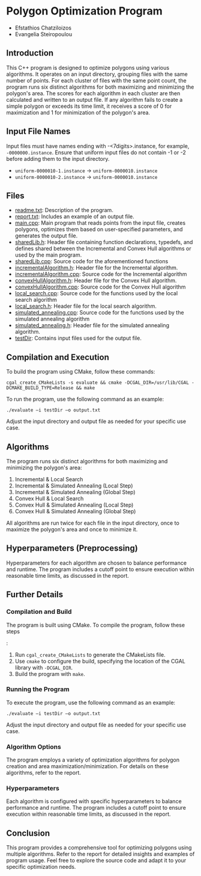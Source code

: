 # Polygon Optimization Program

- Efstathios Chatziloizos
- Evangelia Steiropoulou

## Introduction

This C++ program is designed to optimize polygons using various algorithms. It operates on an input directory, grouping files with the same number of points. For each cluster of files with the same point count, the program runs six distinct algorithms for both maximizing and minimizing the polygon's area. The scores for each algorithm in each cluster are then calculated and written to an output file. If any algorithm fails to create a simple polygon or exceeds its time limit, it receives a score of 0 for maximization and 1 for minimization of the polygon's area.

## Input File Names

Input files must have names ending with -<7digits>.instance, for example, `-0000000.instance`. Ensure that uniform input files do not contain -1 or -2 before adding them to the input directory.

- `uniform-0000010-1.instance` -> `uniform-0000010.instance`
- `uniform-0000010-2.instance` -> `uniform-0000010.instance`

## Files

- [readme.txt](readme.txt): Description of the program.
- [report.txt](https://github.com/StathisChatziloizos/CGAL-Polygon-Optimization/blob/95715118d8b0ccf8cbd502c2c3cc14620c8dce38/Project3_Polygon_Evaluation/report.txt): Includes an example of an output file.
- [main.cpp](https://github.com/StathisChatziloizos/CGAL-Polygon-Optimization/blob/95715118d8b0ccf8cbd502c2c3cc14620c8dce38/Project3_Polygon_Evaluation/main.cpp): Main program that reads points from the input file, creates polygons, optimizes them based on user-specified parameters, and generates the output file.
- [sharedLib.h](https://github.com/StathisChatziloizos/CGAL-Polygon-Optimization/blob/95715118d8b0ccf8cbd502c2c3cc14620c8dce38/Project3_Polygon_Evaluation/sharedLib.h): Header file containing function declarations, typedefs, and defines shared between the Incremental and Convex Hull algorithms or used by the main program.
- [sharedLib.cpp](https://github.com/StathisChatziloizos/CGAL-Polygon-Optimization/blob/95715118d8b0ccf8cbd502c2c3cc14620c8dce38/Project3_Polygon_Evaluation/sharedLib.cpp): Source code for the aforementioned functions
- [incrementalAlgorithm.h](https://github.com/StathisChatziloizos/CGAL-Polygon-Optimization/blob/95715118d8b0ccf8cbd502c2c3cc14620c8dce38/Project3_Polygon_Evaluation/incrementalAlgorithm.h): Header file for the Incremental algorithm.
- [incrementalAlgorithm.cpp](https://github.com/StathisChatziloizos/CGAL-Polygon-Optimization/blob/95715118d8b0ccf8cbd502c2c3cc14620c8dce38/Project3_Polygon_Evaluation/incrementalAlgorithm.cpp): Source code for the Incremental algorithm
- [convexHullAlgorithm.h](https://github.com/StathisChatziloizos/CGAL-Polygon-Optimization/blob/95715118d8b0ccf8cbd502c2c3cc14620c8dce38/Project3_Polygon_Evaluation/convexHullAlgorithm.h): Header file for the Convex Hull algorithm.
- [convexHullAlgorithm.cpp](https://github.com/StathisChatziloizos/CGAL-Polygon-Optimization/blob/95715118d8b0ccf8cbd502c2c3cc14620c8dce38/Project3_Polygon_Evaluation/convexHullAlgorithm.cpp): Source code for the Convex Hull algorithm
- [local_search.cpp](https://github.com/StathisChatziloizos/CGAL-Polygon-Optimization/blob/95715118d8b0ccf8cbd502c2c3cc14620c8dce38/Project3_Polygon_Evaluation/local_search.cpp): Source code for the functions used by the local search algorithm
- [local_search.h](https://github.com/StathisChatziloizos/CGAL-Polygon-Optimization/blob/95715118d8b0ccf8cbd502c2c3cc14620c8dce38/Project3_Polygon_Evaluation/local_search.h): Header file for the local search algorithm.
- [simulated_annealing.cpp](https://github.com/StathisChatziloizos/CGAL-Polygon-Optimization/blob/95715118d8b0ccf8cbd502c2c3cc14620c8dce38/Project3_Polygon_Evaluation/simulated_annealing.cpp): Source code for the functions used by the simulated annealing algorithm
- [simulated_annealing.h](https://github.com/StathisChatziloizos/CGAL-Polygon-Optimization/blob/95715118d8b0ccf8cbd502c2c3cc14620c8dce38/Project3_Polygon_Evaluation/simulated_annealing.h): Header file for the simulated annealing algorithm.
- [testDir](https://github.com/StathisChatziloizos/CGAL-Polygon-Optimization/tree/95715118d8b0ccf8cbd502c2c3cc14620c8dce38/Project3_Polygon_Evaluation/testDir): Contains input files used for the output file.

## Compilation and Execution

To build the program using CMake, follow these commands:

```shell
cgal_create_CMakeLists -s evaluate && cmake -DCGAL_DIR=/usr/lib/CGAL -DCMAKE_BUILD_TYPE=Release && make
```

To run the program, use the following command as an example:

```shell
./evaluate –i testDir –ο output.txt
```

Adjust the input directory and output file as needed for your specific use case.

## Algorithms

The program runs six distinct algorithms for both maximizing and minimizing the polygon's area:

1) Incremental & Local Search
2) Incremental & Simulated Annealing (Local Step)
3) Incremental & Simulated Annealing (Global Step)
4) Convex Hull & Local Search
5) Convex Hull & Simulated Annealing (Local Step)
6) Convex Hull & Simulated Annealing (Global Step)

All algorithms are run twice for each file in the input directory, once to maximize the polygon's area and once to minimize it.

## Hyperparameters (Preprocessing)

Hyperparameters for each algorithm are chosen to balance performance and runtime. The program includes a cutoff point to ensure execution within reasonable time limits, as discussed in the report.

## Further Details

### Compilation and Build

The program is built using CMake. To compile the program, follow these steps

:

1. Run `cgal_create_CMakeLists` to generate the CMakeLists file.
2. Use `cmake` to configure the build, specifying the location of the CGAL library with `-DCGAL_DIR`.
3. Build the program with `make`.

### Running the Program

To execute the program, use the following command as an example:

```shell
./evaluate –i testDir –ο output.txt
```

Adjust the input directory and output file as needed for your specific use case.

### Algorithm Options

The program employs a variety of optimization algorithms for polygon creation and area maximization/minimization. For details on these algorithms, refer to the report.

### Hyperparameters

Each algorithm is configured with specific hyperparameters to balance performance and runtime. The program includes a cutoff point to ensure execution within reasonable time limits, as discussed in the report.

## Conclusion

This program provides a comprehensive tool for optimizing polygons using multiple algorithms. Refer to the report for detailed insights and examples of program usage. Feel free to explore the source code and adapt it to your specific optimization needs.
